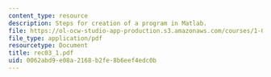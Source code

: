 ```yaml
---
content_type: resource
description: Steps for creation of a program in Matlab.
file: https://ol-ocw-studio-app-production.s3.amazonaws.com/courses/1-017-computing-and-data-analysis-for-environmental-applications-fall-2003/0062abd9e08a2168b2fe8b6eef4edc0b_rec03_1.pdf
file_type: application/pdf
resourcetype: Document
title: rec03_1.pdf
uid: 0062abd9-e08a-2168-b2fe-8b6eef4edc0b
---
```

